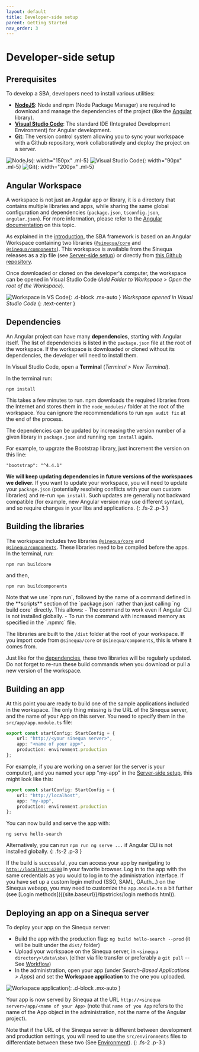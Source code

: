 ```yaml
---
layout: default
title: Developer-side setup
parent: Getting Started
nav_order: 3
---
```


# Developer-side setup

## Prerequisites

To develop a SBA, developers need to install various utilities:
- [**NodeJS**](https://nodejs.org/): Node and npm (Node Package Manager) are required to download and manage the dependencies of the project (like the [Angular](https://angular.io) library).
- [**Visual Studio Code**](https://code.visualstudio.com/): The standard IDE (Integrated Development Environment) for Angular development.
- [**Git**](https://git-scm.com/): The version control system allowing you to sync your workspace with a Github repository, work collaboratively and deploy the project on a server.

![NodeJs]({{site.baseurl}}/assets/gettingstarted/node.png){: width="150px" .ml-5}
![Visual Studio Code]({{site.baseurl}}/assets/gettingstarted/vscode.png){: width="90px" .ml-5}
![Git]({{site.baseurl}}/assets/gettingstarted/git.png){: width="200px" .ml-5}

## Angular Workspace

A workspace is not just an Angular app or library, it is a directory that contains multiple libraries and apps, while sharing the same global configuration and dependencies (`package.json`, `tsconfig.json`, `angular.json`). For more information, please refer to the [Angular documentation](https://angular.io/guide/file-structure) on this topic.

As explained in the [introduction]({{site.baseurl}}/intro), the SBA framework is based on an Angular Workspace containing two libraries ([`@sinequa/core`]({{site.baseurl}}/modules/core/core.html) and [`@sinequa/components`]({{site.baseurl}}/modules/components/components.html)). This workspace is available from the Sinequa releases as a zip file (see [Server-side setup](server-setup.html#workspaces)) or directly from [this Github repository](https://github.com/sinequa/sba-angular).

Once downloaded or cloned on the developer's computer, the workspace can be opened in Visual Studio Code (*Add Folder to Workspace* > *Open the root of the Workspace*).

![Workspace in VS Code]({{site.baseurl}}/assets/gettingstarted/workspace.png){: .d-block .mx-auto }
*Workspace opened in Visual Studio Code*
{: .text-center }

## Dependencies

An Angular project can have many **dependencies**, starting with Angular itself. The list of dependencies is listed in the `package.json` file at the root of the workspace. If the workspace is downloaded or cloned without its dependencies, the developer will need to install them.

In Visual Studio Code, open a **Terminal** (*Terminal > New Terminal*).

In the terminal run:

    npm install

This takes a few minutes to run. npm downloads the required libraries from the Internet and stores them in the `node_modules/` folder at the root of the workspace. You can ignore the recommendations to run `npm audit fix` at the end of the process.

The dependencies can be updated by increasing the version number of a given library in `package.json` and running `npm install` again.

For example, to upgrate the Bootstrap library, just increment the version on this line:

    "bootstrap": "^4.4.1"

**We will keep updating dependencies in future versions of the workspaces we deliver.** If you want to update your workspace, you will need to update your `package.json` (potentially resolving conflicts with your own custom libraries) and re-run `npm install`. Such updates are generally not backward compatible (for example, new Angular version may use different syntax), and so require changes in your libs and applications.
{: .fs-2 .p-3 }

## Building the libraries

The workspace includes two libraries [`@sinequa/core`]({{site.baseurl}}/modules/core/core.html) and [`@sinequa/components`]({{site.baseurl}}/modules/components/components.html). These libraries need to be compiled before the apps. In the terminal, run:

    npm run buildcore

and then,

    npm run buildcomponents

<div markdown="1" class="fs-2 p-3">
Note that we use `npm run`, followed by the name of a command defined in the **scripts** section of the `package.json` rather than just calling `ng build core` directly. This allows:
- The command to work even if Angular CLI is not installed globally.
- To run the command with increased memory as specified in the `.npmrc` file.
</div>

The libraries are built to the `/dist` folder at the root of your workspace. If you import code from `@sinequa/core` or `@sinequa/components`, this is where it comes from.

Just like for the [dependencies](#dependencies), these two libraries will be regularly updated. Do not forget to re-run these build commands when you download or pull a new version of the workspace.

## Building an app

At this point you are ready to build one of the sample applications included in the workspace. The only thing missing is the URL of the Sinequa server, and the name of your App on this server. You need to specify them in the `src/app/app.module.ts` file:

```ts
export const startConfig: StartConfig = {
    url: "http://<your sinequa server>",
    app: "<name of your app>",
    production: environment.production
};
```

For example, if you are working on a server (or the server is your computer), and you named your app "my-app" in the [Server-side setup](dev-setup.html), this might look like this:

```ts
export const startConfig: StartConfig = {
    url: "http://localhost",
    app: "my-app",
    production: environment.production
};
```

You can now build and serve the app with:

    ng serve hello-search

Alternatively, you can run `npm run ng serve ...` if Angular CLI is not installed globally.
{: .fs-2 .p-3 }

If the build is successful, you can access your app by navigating to [`http://localhost:4200`](http://localhost:4200) in your favorite browser. Log in to the app with the same credentials as you would to log in to the administration interface. If you have set up a custom login method (SSO, SAML, OAuth...) on the Sinequa webapp, you may need to customize the `app.module.ts` a bit further (see [Login methods]({{site.baseurl}}/tipstricks/login methods.html)).

## Deploying an app on a Sinequa server

To deploy your app on the Sinequa server:
- Build the app with the production flag: `ng build hello-search --prod` (it will be built under the `dist/` folder)
- Upload your workspace on the Sinequa server, in `<sinequa directory>\data\sba\` (either via file transfer or preferably a `git pull` -- See [Workflow](workflow.html))
- In the administration, open your app (under *Search-Based Applications > Apps*) and set the **Workspace application** to the one you uploaded.

![Workspace application]({{site.baseurl}}/assets/gettingstarted/admin-deploy.png){: .d-block .mx-auto }

Your app is now served by Sinequa at the URL `http://<sinequa server>/app/<name of your App>` (note that `name of you App` refers to the name of the App object in the administration, not the name of the Angular project).

Note that if the URL of the Sinequa server is different between development and production settings, you will need to use the `src/environments` files to differentiate between these two (See [Environment]({{site.baseurl}}/tipstricks/environment.html)).
{: .fs-2 .p-3 }

